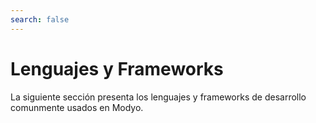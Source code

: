 ```yaml
---
search: false
---
```


# Lenguajes y Frameworks

La siguiente sección presenta los lenguajes y frameworks de desarrollo comunmente usados en Modyo.